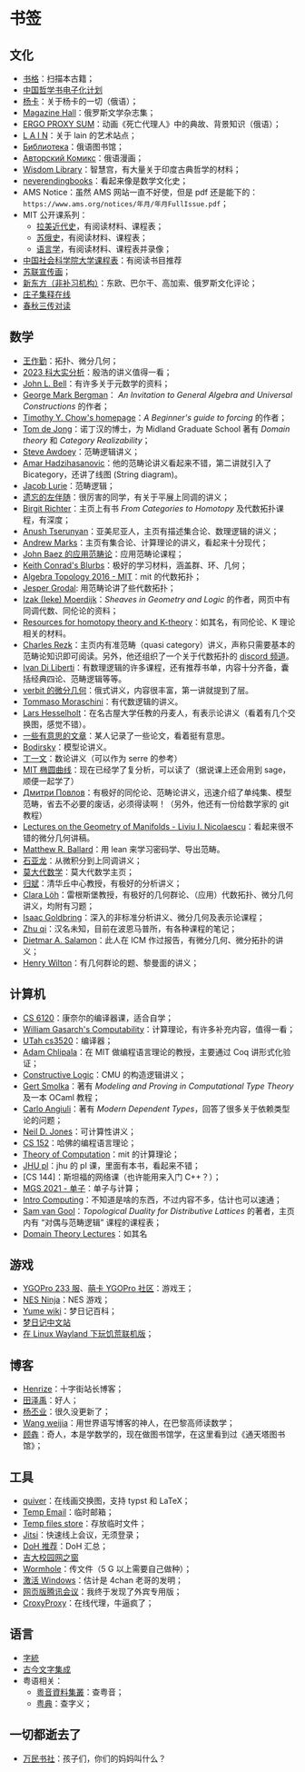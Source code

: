 # 书签


## 文化
- [书格](https://new.shuge.org/)：扫描本古籍；
- [中国哲学书电子化计划](https://ctext.org/)
- [杨卡](http://yanka.lenin.ru/)：关于杨卡的一切（俄语）；
- [Magazine Hall](https://magazines.gorky.media/)：俄罗斯文学杂志集；
- [ERGO PROXY SUM](http://ergoproxysum.russelldjones.ru/)：动画《死亡代理人》中的典故、背景知识（俄语）；
- [L A I N](https://fauux.neocities.org/)：关于 lain 的艺术站点；
- [Библиотека](https://ilibrary.ru/)：俄语图书馆；
- [Авторский Комикс](https://acomics.ru/)：俄语漫画；
- [Wisdom Library](https://www.wisdomlib.org/)：智慧宫，有大量关于印度古典哲学的材料；
- [neverendingbooks](http://www.neverendingbooks.org/)：看起来像是数学文化史；
- AMS Notice：虽然 AMS 网站一直不好使，但是 pdf 还是能下的：`https://www.ams.org/notices/年月/年月FullIssue.pdf`；
- MIT 公开课系列：
  - [拉美近代史](https://ocw.mit.edu/courses/21h-802-modern-latin-america-1808-present-revolution-dictatorship-democracy-spring-2005/)，有阅读材料、课程表；
  - [苏俄史](https://ocw.mit.edu/courses/21h-245j-soviet-and-post-soviet-politics-and-society-1917-to-the-present-spring-2016/)，有阅读材料、课程表；
  - [语言学](https://ocw.mit.edu/courses/24-900-introduction-to-linguistics-spring-2022/)，有阅读材料、课程表并录像；
- [中国社会科学院大学课程表](https://jw.ucass.edu.cn/kcyjc/kcdg.htm)：有阅读书目推荐
- [苏联宣传画](https://the-eye.eu/public/Images/Russian%20Propaganda/)；
- [新东方（非补习机构）](https://www.new-east-archive.org/)：东欧、巴尔干、高加索、俄罗斯文化评论；
- [庄子集释在线](https://yanwenyuan.uk)
- [春秋三传对读](https://docusky.org.tw/DocuSky/projects/ntu/chunqiu)

## 数学
- [王作勤](http://staff.ustc.edu.cn/~wangzuoq/)：拓扑、微分几何；
- [2023 科大实分析](http://home.ustc.edu.cn/~matchbox/real.html)：殷浩的讲义值得一看；
- [John L. Bell](https://publish.uwo.ca/~jbell/)：有许多关于元数学的资料；
- [George Mark Bergman](https://math.berkeley.edu/~gbergman/)： *An Invitation to General Algebra and Universal Constructions* 的作者；
- [Timothy Y. Chow's homepage](http://timothychow.net/index.html)：*A Beginner's guide to forcing* 的作者；
- [Tom de Jong](https://tdejong.com/)：诺丁汉的博士，为 Midland Graduate School 著有 *Domain theory* 和 *Category Realizability*；
- [Steve Awdoey](https://awodey.github.io/)：范畴逻辑讲义；
- [Amar Hadzihasanovic](https://www.ioc.ee/~amar/)：他的范畴论讲义看起来不错，第二讲就引入了 Bicategory，还讲了线图 (String diagram)。
- [Jacob Lurie](https://www.math.ias.edu/~lurie/278x.html)：范畴逻辑；
- [遗忘的左伴随](https://www.bananaspace.org/wiki/用户:遗忘的左伴随)：很厉害的同学，有关于平展上同调的讲义；
- [Birgit Richter](https://www.math.uni-hamburg.de/home/richter/)：主页上有书 *From Categories to Homotopy* 及代数拓扑课程，有深度；
- [Anush Tserunyan](https://www.math.mcgill.ca/atserunyan/)：亚美尼亚人，主页有描述集合论、数理逻辑的讲义；
- [Andrew Marks](https://math.berkeley.edu/~marks/)：主页有集合论、计算理论的讲义，看起来十分现代；
- [John Baez 的应用范畴论](https://math.ucr.edu/home/baez/act_course/)：应用范畴论课程；
- [Keith Conrad's Blurbs](https://kconrad.math.uconn.edu/blurbs/)：极好的学习材料，涵盖群、环、几何；
- [Algebra Topology 2016 - MIT](https://ocw.mit.edu/courses/18-905-algebraic-topology-i-fall-2016/)：mit 的代数拓扑；
- [Jesper Grodal](https://web.math.ku.dk/~jg/): 用范畴论讲了些代数拓扑；
- [Izak (Ieke) Moerdijk](https://www.uu.nl/staff/IMoerdijk/Teaching)：*Sheaves in Geometry and Logic* 的作者，网页中有同调代数、同伦论的资料；
- [Resources for homotopy theory and K-theory](https://www.homotopytheory.info/)：如其名，有同伦论、K 理论相关的材料。
- [Charles Rezk](https://rezk.web.illinois.edu/)：主页内有准范畴（quasi category）讲义，声称只需要基本的范畴论知识即可阅读。另外，他还组织了一个关于代数拓扑的 [discord 频道](https://rezk.web.illinois.edu/discord.html)。
- [Ivan Di Liberti](https://diliberti.github.io/)：有数理逻辑的许多课程，还有推荐书单，内容十分齐备，囊括经典四论、范畴逻辑等等。
- [verbit 的微分几何](http://bogomolov-lab.ru/KURSY/GEOM-2013/)：俄式讲义，内容很丰富，第一讲就提到了层。
- [Tommaso Moraschini](https://moraschini.github.io/teaching.html)：有代数逻辑的讲义。
- [Lars Hesselholt](https://www.math.nagoya-u.ac.jp/~larsh/)：在名古屋大学任教的丹麦人，有表示论讲义（看着有几个交换图，感觉不错）。
- [一些有意思的文章](https://pqnelson.github.io/org-notes/bookmarks.html)：某人记录了一些论文，看着挺有意思。
- [Bodirsky](https://wwwpub.zih.tu-dresden.de/~bodirsky/)：模型论讲义。
- [丁一文](http://faculty.bicmr.pku.edu.cn/~dingyiwen/)：数论讲义（可以作为 serre 的参考）
- [MIT 椭圆曲线](https://math.mit.edu/classes/18.783/2023/)：现在已经学了复分析，可以读了（据说课上还会用到 sage，顺便一起学了）
- [Дмитри Повлов](https://dmitripavlov.org/)：有极好的同伦论、范畴论讲义，迅速介绍了单纯集、模型范畴，省去不必要的废话，必须得读啊！（另外，他还有一份给数学家的 git 教程）
- [Lectures on the Geometry of Manifolds - Liviu I. Nicolaescu](https://www3.nd.edu/~lnicolae/Lectures.pdf)：看起来很不错的微分几何讲稿。
- [Matthew R. Ballard](https://www.matthewrobertballard.com/teaching/)：用 lean 来学习密码学、导出范畴。
- [石亚龙](http://maths.nju.edu.cn/~yshi/)：从微积分到上同调讲义；
- [莫大代数学](https://halgebra.math.msu.su/)：莫大代数学主页；
- [归斌](https://binguimath.github.io/)：清华丘中心教授，有极好的分析讲义；
- [Clara Löh](https://loeh.app.uni-regensburg.de)：雷根斯堡教授，有极好的几何群论、（应用）代数拓扑、微分几何讲义，均附有习题；
- [Isaac Goldbring](https://www.math.uci.edu/~isaac/research.html)：深入的非标准分析讲义、微分几何及表示论课程；
- [Zhu qi](https://qizhumath.wixsite.com/math)：汉名未知，目前在波恩马普所，有各种课程的笔记；
- [Dietmar A. Salamon](https://people.math.ethz.ch/~salamon/)：此人在 ICM 作过报告，有微分几何、微分拓扑的讲义；
- [Henry Wilton](https://www.dpmms.cam.ac.uk/~hjrw2/)：有几何群论的题、黎曼面的讲义；



## 计算机
- [CS 6120](https://www.cs.cornell.edu/courses/cs6120/2023fa/)：康奈尔的编译器课，适合自学；
- [William Gasarch's Computability](https://www.cs.umd.edu/~gasarch/COURSES/452/S24/index.html)：计算理论，有许多补充内容，值得一看；
- [UTah cs3520](https://my.eng.utah.edu/~cs3520/schedule.html)：编译器；
- [Adam Chlipala](http://adam.chlipala.net/)：在 MIT 做编程语言理论的教授，主要通过 Coq 讲形式化验证；
- [Constructive Logic](http://www.cs.cmu.edu/~crary/317-f23/schedule.html)：CMU 的构造逻辑讲义；
- [Gert Smolka](https://www.ps.uni-saarland.de/~smolka/)：著有 *Modeling and Proving in Computational Type Theory* 及一本 OCaml 教程；
- [Carlo Angiuli](https://carloangiuli.com/)：著有 *Modern Dependent Types*，回答了很多关于依赖类型论的问题；
- [Neil D. Jones](http://hjemmesider.diku.dk/~neil/)：可计算性讲义；
- [CS 152](https://groups.seas.harvard.edu/courses/cs152/2024sp/index.html)：哈佛的编程语言理论；
- [Theory of Computation](https://ocw.mit.edu/courses/18-404j-theory-of-computation-fall-2020/pages/syllabus/)：mit 的计算理论；
- [JHU pl](https://pl.cs.jhu.edu/pl/book/)：jhu 的 pl 课，里面有本书，看起来不错；
- [CS 144]：斯坦福的网络课（也许能用来入门 C++？）；
- [MGS 2021 - 单子](https://cs.ioc.ee/~tarmo/mgs21/)：单子与计算；
- [Intro Computing](https://introcomputing.org/)：不知道是啥的东西，不过内容不多，估计也可以速通；
- [Sam van Gool](https://samvangool.net/)：*Topological Duality for Distributive Lattices* 的著者，主页内有 “对偶与范畴逻辑” 课程的课程表；
- [Domain Theory Lectures](https://liamoc.net/forest/dt-001Y/index.xml)：如其名

## 游戏
- [YGOPro 233 服](https://ygo233.com/)、[萌卡 YGOPro 社区](https://ygobbs.com/)：游戏王；
- [NES Ninja](https://nesninja.com/)：NES 游戏；
- [Yume wiki](https://yume.wiki/)：梦日记百科；
- [梦日记中文站](https://yumenikki.info/)
- [在 Linux Wayland 下玩饥荒联机版](https://liolok.com/zhs/dont-starve-together-note/)；

## 博客
- [Henrize](https://henrize.kim/)：十字街站长博客；
- [田泽禹](https://platoeinsyu.top/zh/)：好人；
- [杨丕业](https://y-iii.com/)：很久没更新了；
- [Wang weijia](https://weijia.wang/)：用世界语写博客的神人，在巴黎高师读数学；
- [顾犇](http://www.bengu.cn/)：奇人，本是学数学的，现在做图书馆学，在这里看到过《通天塔图书馆》；

## 工具
- [quiver](https://quiver.theophile.me/)：在线画交换图，支持 typst 和 LaTeX；
- [Temp Email](https://mail.awsl.uk/)：临时邮箱；
- [Temp files store](https://0x0.st/)：存放临时文件；
- [Jitsi](https://meet.libreops.cc/)：快速线上会议，无须登录；
- [DoH 推荐](https://coding.gs/2024/06/09/available-doh/)：DoH 汇总；
- [吉大校园网之窗](http://login.jlu.edu.cn/notice_win.php)
- [Wormhole](https://wormhole.app/)：传文件（5 G 以上需要自己做种）；
- [激活 Windows](https://get.activated.win/)：估计是 4chan 老哥的发明；
- [网页版腾讯会议](https://voovmeeting.com/r)：我终于发现了外宾专用版；
- [CroxyProxy](https://www.croxyproxy.com/)：在线代理，牛逼疯了；

## 语言
- [字統](https://zi.tools/)
- [古今文字集成](http://ccamc.org/)
- 粤语相关：
  - [粵音資料集叢](https://jyut.net)：查粤音；
  - [粤典](https://words.hk/)：查字义；

## 一切都逝去了
- [万民书社](https://wanmin-books.github.io/)：孩子们，你们的妈妈叫什么？
